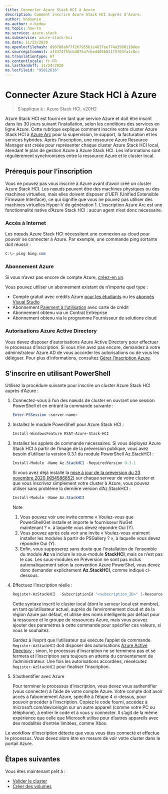 ```yaml
---
title: Connecter Azure Stack HCI à Azure
description: Comment inscrire Azure Stack HCI auprès d’Azure.
author: khdownie
ms.author: v-kedow
ms.topic: how-to
ms.service: azure-stack
ms.subservice: azure-stack-hci
ms.date: 11/23/2020
ms.openlocfilehash: d90788a6f7f267955b1c4837eef74a5980118dea
ms.sourcegitcommit: af4374755cb4875a7cbed405b821f5703fa1c8cc
ms.translationtype: HT
ms.contentlocale: fr-FR
ms.lasthandoff: 11/24/2020
ms.locfileid: "95812616"
---
```

# <a name="connect-azure-stack-hci-to-azure"></a>Connecter Azure Stack HCI à Azure

> S’applique à : Azure Stack HCI, v20H2

Azure Stack HCI est fourni en tant que service Azure et doit être inscrit dans les 30 jours suivant l’installation, selon les conditions des services en ligne Azure. Cette rubrique explique comment inscrire votre cluster Azure Stack HCI à [Azure Arc](https://azure.microsoft.com/services/azure-arc/) pour la supervision, le support, la facturation et les services hybrides. Après l’inscription, une ressource Azure Resource Manager est créée pour représenter chaque cluster Azure Stack HCI local, étendant le plan de gestion Azure à Azure Stack HCI. Les informations sont régulièrement synchronisées entre la ressource Azure et le cluster local. 

## <a name="prerequisites-for-registration"></a>Prérequis pour l’inscription

Vous ne pouvez pas vous inscrire à Azure avant d’avoir créé un cluster Azure Stack HCI. Les nœuds peuvent être des machines physiques ou des machines virtuelles, mais elles doivent disposer d’UEFI (Unified Extensible Firmware Interface), ce qui signifie que vous ne pouvez pas utiliser des machines virtuelles Hyper-V de génération 1. L’inscription Azure Arc est une fonctionnalité native d’Azure Stack HCI : aucun agent n’est donc nécessaire.

### <a name="internet-access"></a>Accès à Internet

Les nœuds Azure Stack HCI nécessitent une connexion au cloud pour pouvoir se connecter à Azure. Par exemple, une commande ping sortante doit réussir :

```PowerShell
C:\> ping bing.com
```

### <a name="azure-subscription"></a>Abonnement Azure

Si vous n’avez pas encore de compte Azure, [créez-en un](https://azure.microsoft.com/). 

Vous pouvez utiliser un abonnement existant de n’importe quel type :
- Compte gratuit avec crédits Azure [pour les étudiants](https://azure.microsoft.com/free/students/) ou les [abonnés Visual Studio](https://azure.microsoft.com/pricing/member-offers/credit-for-visual-studio-subscribers/)
- Abonnement [Paiement à l’utilisation](https://azure.microsoft.com/pricing/purchase-options/pay-as-you-go/) avec carte de crédit
- Abonnement obtenu via un Contrat Entreprise
- Abonnement obtenu via le programme Fournisseur de solutions cloud

### <a name="azure-active-directory-permissions"></a>Autorisations Azure Active Directory

Vous devez disposer d’autorisations Azure Active Directory pour effectuer le processus d’inscription. Si vous n’en avez pas encore, demandez à votre administrateur Azure AD de vous accorder les autorisations ou de vous les déléguer. Pour plus d’informations, consultez [Gérer l’inscription Azure](../manage/manage-azure-registration.md#azure-active-directory-permissions).

## <a name="register-using-powershell"></a>S’inscrire en utilisant PowerShell

Utilisez la procédure suivante pour inscrire un cluster Azure Stack HCI auprès d’Azure :

1. Connectez-vous à l’un des nœuds de cluster en ouvrant une session PowerShell et en entrant la commande suivante :

   ```PowerShell
   Enter-PSSession <server-name>
   ```

2. Installez le module PowerShell pour Azure Stack HCI :

   ```PowerShell
   Install-WindowsFeature RSAT-Azure-Stack-HCI
   ```

3. Installez les applets de commande nécessaires. Si vous déployez Azure Stack HCI à partir de l’image de la préversion publique, vous avez besoin d’utiliser la version 0.3.1 du module PowerShell Az.StackHCI :

   ```PowerShell
   Install-Module -Name Az.StackHCI -RequiredVersion 0.3.1
   ```

   Si vous avez déjà installé la [mise à jour de la préversion du 23 novembre 2020 (KB4586852)](../release-notes.md) sur chaque serveur de votre cluster et que vous inscrivez simplement votre cluster à Azure, vous pouvez utiliser sans problème la dernière version d’Az.StackHCI :

   ```PowerShell
   Install-Module -Name Az.StackHCI
   ```

   > [!NOTE]
   > 1. Vous pouvez voir une invite comme « Voulez-vous que PowerShellGet installe et importe le fournisseur NuGet maintenant ? ». à laquelle vous devez répondre Oui (Y).
   > 2. Vous pouvez après cela voir une invite « Voulez-vous vraiment installer les modules à partir de PSGallery ? », à laquelle vous devez répondre Oui (Y).
   > 3. Enfin, vous supposerez sans doute que l’installation de l’ensemble du module **Az** va inclure le sous-module **StackHCI**, mais ce n’est pas le cas. Les sous-modules en Préversion ne sont pas inclus automatiquement selon la convention Azure PowerShel, vous devez donc demander explicitement **Az.StackHCI**, comme indiqué ci-dessous.

4. Effectuez l’inscription réelle :

   ```PowerShell
   Register-AzStackHCI  -SubscriptionId "<subscription_ID>" [-ResourceName] [-ResourceGroupName]
   ```

   Cette syntaxe inscrit le cluster local (dont le serveur local est membre), en tant qu’utilisateur actuel, auprès de l’environnement cloud et de la région Azure par défaut, et utilise des noms intelligents par défaut pour la ressource et le groupe de ressources Azure, mais vous pouvez ajouter des paramètres à cette commande pour spécifier ces valeurs, si vous le souhaitez.

   Gardez à l’esprit que l’utilisateur qui exécute l’applet de commande `Register-AzStackHCI` doit disposer des autorisations [Azure Active Directory](../manage/manage-azure-registration.md#azure-active-directory-permissions) ; sinon, le processus d’inscription ne se terminera pas et se fermera et l’inscription sera toujours en attente du consentement de l’administrateur. Une fois les autorisations accordées, réexécutez `Register-AzStackHCI` pour finaliser l’inscription.

5. S’authentifier avec Azure

   Pour terminer le processus d’inscription, vous devez vous authentifier (vous connecter) à l’aide de votre compte Azure. Votre compte doit avoir accès à l’abonnement Azure, spécifié à l’étape 4 ci-dessus, pour pouvoir procéder à l’inscription. Copiez le code fourni, accédez à microsoft.com/devicelogin sur un autre appareil (comme votre PC ou téléphone), à entrer le code et à vous y connecter. Il s’agit de la même expérience que celle que Microsoft utilise pour d’autres appareils avec des modalités d’entrée limitées, comme Xbox.

Le workflow d’inscription détecte que vous vous êtes connecté et effectue le processus. Vous devez alors être en mesure de voir votre cluster dans le portail Azure.

## <a name="next-steps"></a>Étapes suivantes

Vous êtes maintenant prêt à :

- [Valider le cluster](validate.md)
- [Créer des volumes](../manage/create-volumes.md)
